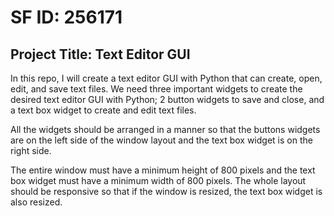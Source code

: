 # SF ID: 256171

## Project Title: Text Editor GUI

In this repo, I will create a text editor GUI with Python that can create, open, edit, and save text files. We need three important widgets to create the desired text editor GUI with Python; 2 button widgets to save and close, and a text box widget to create and edit text files.

All the widgets should be arranged in a manner so that the buttons widgets are on the left side of the window layout and the text box widget is on the right side.

The entire window must have a minimum height of 800 pixels and the text box widget must have a minimum width of 800 pixels. The whole layout should be responsive so that if the window is resized, the text box widget is also resized.
